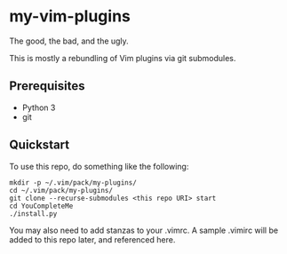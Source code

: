 # my-vim-plugins

The good, the bad, and the ugly.

This is mostly a rebundling of Vim plugins via git submodules.

## Prerequisites

* Python 3
* git

## Quickstart

To use this repo, do something like the following:

```
mkdir -p ~/.vim/pack/my-plugins/
cd ~/.vim/pack/my-plugins/
git clone --recurse-submodules <this repo URI> start
cd YouCompleteMe
./install.py
```

You may also need to add stanzas to your .vimrc. A sample .vimirc will be added to this repo later, and referenced here.
